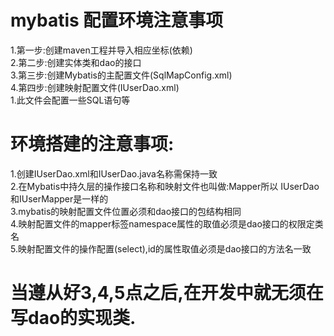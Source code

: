 # mybatis 配置环境注意事项
  1.第一步:创建maven工程并导入相应坐标(依赖)  
  2.第二步:创建实体类和dao的接口  
  3.第三步:创建Mybatis的主配置文件(SqlMapConfig.xml)  
  4.第四步:创建映射配置文件(IUserDao.xml)  
    1.此文件会配置一些SQL语句等  
  
# 环境搭建的注意事项:  
   1.创建IUserDao.xml和IUserDao.java名称需保持一致    
   2.在Mybatis中持久层的操作接口名称和映射文件也叫做:Mapper所以 IUserDao和IUserMapper是一样的    
   3.mybatis的映射配置文件位置必须和dao接口的包结构相同  
   4.映射配置文件的mapper标签namespace属性的取值必须是dao接口的权限定类名  
   5.映射配置文件的操作配置(select),id的属性取值必须是dao接口的方法名一致  
   # 当遵从好3,4,5点之后,在开发中就无须在写dao的实现类.
